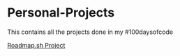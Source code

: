 # Personal-Projects
This contains all the projects done in my #100daysofcode

[Roadmap.sh Project](https://roadmap.sh/projects/accessible-form-ui)
